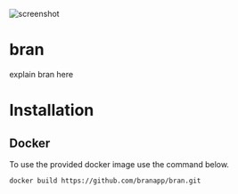 ![screenshot](https://github.com/branapp/bran/assets/28374251/e159dfca-36ad-467d-b4de-dd802d241573)

# bran

explain bran here

# Installation

## Docker
To use the provided docker image use the command below.

```bash
docker build https://github.com/branapp/bran.git
```


